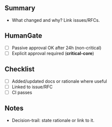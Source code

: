 ## Summary
- What changed and why? Link issues/RFCs.

## HumanGate
- [ ] Passive approval OK after 24h (non-critical)
- [ ] Explicit approval required (**critical-core**)

## Checklist
- [ ] Added/updated docs or rationale where useful
- [ ] Linked to issue/RFC
- [ ] CI passes

## Notes
- Decision-trail: state rationale or link to it.
